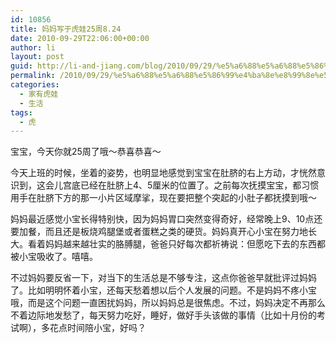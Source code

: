 ```yaml
---
id: 10856
title: 妈妈写于虎娃25周8.24
date: 2010-09-29T22:06:00+00:00
author: li
layout: post
guid: http://li-and-jiang.com/blog/2010/09/29/%e5%a6%88%e5%a6%88%e5%86%99%e4%ba%8e%e8%99%8e%e5%a8%8325%e5%91%a8824/
permalink: /2010/09/29/%e5%a6%88%e5%a6%88%e5%86%99%e4%ba%8e%e8%99%8e%e5%a8%8325%e5%91%a8824/
categories:
  - 家有虎娃
  - 生活
tags:
  - 虎
---
```

宝宝，今天你就25周了哦～恭喜恭喜～

今天上班的时候，坐着的姿势，也明显地感觉到宝宝在肚脐的右上方动，才恍然意识到，这会儿宫底已经在肚脐上4、5厘米的位置了。之前每次抚摸宝宝，都习惯用手在肚脐下方的那一小片区域摩挲，现在要把整个突起的小肚子都抚摸到哦～

妈妈最近感觉小宝长得特别快，因为妈妈胃口突然变得奇好，经常晚上9、10点还要加餐，而且还是板烧鸡腿堡或者蛋糕之类的硬货。妈妈真开心小宝在努力地长大。看着妈妈越来越壮实的胳膊腿，爸爸只好每次都祈祷说：但愿吃下去的东西都被小宝吸收了。嘻嘻。

不过妈妈要反省一下，对当下的生活总是不够专注，这点你爸爸早就批评过妈妈了。比如明明怀着小宝，还每天愁着想以后个人发展的问题。不是妈妈不疼小宝哦，而是这个问题一直困扰妈妈，所以妈妈总是很焦虑。不过，妈妈决定不再那么不着边际地发愁了，每天努力吃好，睡好，做好手头该做的事情（比如十月份的考试啊），多花点时间陪小宝，好吗？
